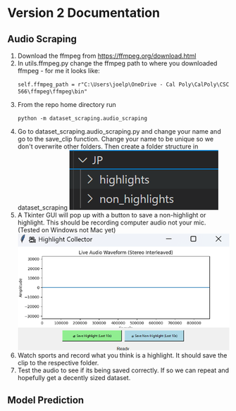 # Version 2 Documentation

## Audio Scraping

1. Download the ffmpeg from https://ffmpeg.org/download.html
2. In utils.ffmpeg.py change the ffmpeg path to where you downloaded ffmpeg - for me it looks like:
   ```
   self.ffmpeg_path = r"C:\Users\joelp\OneDrive - Cal Poly\CalPoly\CSC 566\ffmpeg\ffmpeg\bin"
   ```
3. From the repo home directory run
   ```
   python -m dataset_scraping.audio_scraping
   ```
4. Go to dataset_scraping.audio_scraping.py and change your name and go to the save_clip function. Change your name to be unique so we don't overwrite other folders. Then create a folder structure in dataset_scraping
   ![alt text](image-1.png)
5. A Tkinter GUI will pop up with a button to save a non-highlight or highlight. This should be recording computer audio not your mic. (Tested on Windows not Mac yet)
   ![alt text](image.png)
6. Watch sports and record what you think is a highlight. It should save the clip to the respective folder.
7. Test the audio to see if its being saved correctly. If so we can repeat and hopefully get a decently sized dataset.

## Model Prediction
